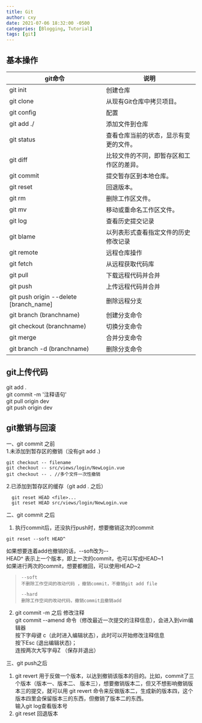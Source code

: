 ```yaml
---
title: Git
author: cxy
date: 2021-07-06 18:32:00 -0500
categories: [Blogging, Tutorial]
tags: [git]
---
```



## 基本操作

|git命令 | 说明|
|---|---|
|git init | 创建仓库|
|git clone | 从现有Git仓库中拷贝项目。|
|git config | 配置|
|git add ./  |   添加文件到仓库|
|git status   |    查看仓库当前的状态，显示有变更的文件。|
|git diff      |      比较文件的不同，即暂存区和工作区的差异。|
|git commit | 提交暂存区到本地仓库。|
|git reset   |   回退版本。|
|git rm      |   删除工作区文件。|
|git mv       |  移动或重命名工作区文件。|
|git log            |        查看历史提交记录|
|git blame <file>    |     以列表形式查看指定文件的历史修改记录|
|git remote      |  远程仓库操作|
|git fetch        |    从远程获取代码库|
|git pull          |    下载远程代码并合并|
|git push          | 上传远程代码并合并|
|git push origin --delete [branch_name] | 删除远程分支|
|git branch (branchname)      |  创建分支命令|
|git checkout (branchname)    | 切换分支命令|
|git merge                     |            合并分支命令|
|git branch -d (branchname)    | 删除分支命令|

## git上传代码
git add .  
git commit -m '注释语句'  
git pull origin dev  
git push origin dev


## git撤销与回滚
一、git commit 之前  
1.未添加到暂存区的撤销（没有git add .)

```
git checkout -- filename
git checkout -- src/views/login/NewLogin.vue
git checkout -- . //多个文件一次性撤销
```
2.已添加到暂存区的缓存（git add . 之后）

```
  git reset HEAD <file>...
  git reset HEAD src/views/login/NewLogin.vue
```
二、git commit 之后

1. 执行commit后，还没执行push时，想要撤销这次的commit  
       
```
git reset --soft HEAD^
```

 如果想要连着add也撤销的话，--soft改为--  
 HEAD^ 表示上一个版本，即上一次的commit，也可以写成HEAD~1  
 如果进行两次的commit，想要都撤回，可以使用HEAD~2
>     --soft
>     不删除工作空间的改动代码 ，撤销commit，不撤销git add file
> 
>     --hard
>     删除工作空间的改动代码，撤销commit且撤销add

2.  git commit -m 之后 修改注释  
    git commit --amend 命令（修改最近一次提交的注释信息），会进入到vim编辑器      
    按下字母键 c（此时进入编辑状态），此时可以开始修改注释信息  
    按下Esc (退出编辑状态)；   
    连按两次大写字母Z （保存并退出）       

三、git push之后  
1.  git revert               用于反做一个版本，以达到撤销该版本的目的。比如，commit了三个版本（版本一、版本二、 版本三），想要撤销版本二，但又不想影响撤销版本三的提交，就可以用 git revert 命令来反做版本二，生成新的版本四，这个版本四里会保留版本三的东西，但撤销了版本二的东西。   
输入git log查看版本号
2.  git reset  回退版本  
